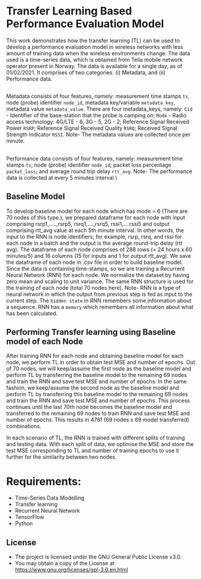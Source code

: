 # **Transfer Learning Based Performance Evaluation Model**
This work demonstrates how the transfer learning (TL) can be used to develop a performance evaluation model in wireless networks with less amount of training data when the wireless environments change. The data used is a time-series data, which is obtained from Telia mobile network operator present in Norway. The data is available for a single day, as of 01/02/2021. It comprises of two categories. (i) Metadata, and (ii) Performance data.
## 
Metadata consists of four features, namely: measurement time stamps ``ts``, node (probe) identifier ``node_id``, metadata key/variable ``metadata_key``, metadata value ``metadata_value``. There are four metadata_keys, namely: ``Cid`` - Identifier of the base-station that the probe is camping on; ``Mode`` - Radio access technology: 4G/LTE - 6, 3G - 5, 2G - 2; Reference Signal Received Power ``RSRP``; Reference Signal Received Quality ``RSRQ``; Received Signal Strength Indicator ``RSSI``. Note- The metadata values are collected once per minute.
##
 Performance data consists of four features, namely: measurement time stamps ``ts``; node (probe) identifier ``node_id``; packet loss percentage ``packet_loss``; and average round trip delay ``rtt_avg``. Note- The performance data is collected at every 5 minutes interval.\

## **Baseline Model**
To develop baseline model for each node which has mode = 6 (There are 70 nodes of this type.), we prepared dataframe for each node with input comprising rsrp1,.....,rsrp5, rsrq1,....,rsrq5, rssi1,....rssi5 and output comprising rtt_avg value at each 5th minute interval. In other words, the input to the RNN is node identifiers, for example, rsrp, rsrq, and rssi for each node in a batch and the output is the average round-trip delay (rtt avg). 
  The dataframe of each node comprises of 288 rows (= 24 hours x 60 minutes/5) and 16 columns (15 for inputs and 1 for output rtt_avg). We save the dataframe of each node in .csv file in order to build baseline model.
  Since the data is containing time-stamps, so we are training a Recurrent Neural Network (RNN) for each node. We normalize the dataset by having zero mean and scaling to unit variance. The same RNN structure is used for the training of each node (total 70 nodes here). 
  Note- RNN is a type of neural network in which the output from previous step is fed as input to the current step. The ``hidden state`` in RNN remembers some information about a sequence. RNN has a ``memory`` which remembers all information about what has been calculated.
  
 ## **Performing Transfer learning using Baseline model of each Node**
After training RNN for each node and obtaining baseline model for each node, we perform TL in order to obtain test MSE and number of epochs. Out of 70 nodes, we will keep/assume the first node as the baseline model and perform TL by transferring the baseline model to the remaining 69 nodes and train the RNN and save test MSE and number of epochs. In the same fashion, we keep/assume the second node as the baseline model and perform TL by transferring this baseline model to the remaining 69 nodes and train the RNN and save test MSE and number of epochs. This process continues until the last 70th node becomes the baseline model and transferred to the remaining 69 nodes to train RNN and save test MSE and number of epochs. This results in 4761 (69 nodes x 69 model transferred) combinations. 

In each scenario of TL, the RNN is trained with different splits of training and testing data. With each split of data, we optimise the MSE and store the test MSE corresponding to TL and number of training epochs to use it further for the similarity between two nodes.

# **Requirements:**
* Time-Series Data Modelling 
* Transfer learning
* Recurrent Neural Network
* TensorFlow
* Python

## **License**
* The project is licensed under the GNU General Public License v3.0.
* You may obtain a copy of the License at https://www.gnu.org/licenses/gpl-3.0.en.html



